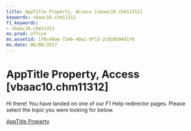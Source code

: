 ```yaml
---
title: AppTitle Property, Access [vbaac10.chm11312]
keywords: vbaac10.chm11312
f1_keywords:
- vbaac10.chm11312
ms.prod: office
ms.assetid: 170c49ae-724b-40a1-9f13-2c924b94d1f0
ms.date: 06/08/2017
---
```



# AppTitle Property, Access [vbaac10.chm11312]

Hi there! You have landed on one of our F1 Help redirector pages. Please select the topic you were looking for below.

[AppTitle Property](http://msdn.microsoft.com/library/a505f465-7813-6677-dd80-21a757c9d422%28Office.15%29.aspx)

